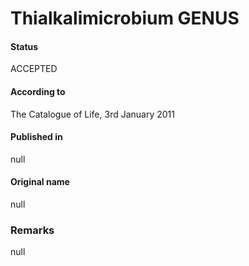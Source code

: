 Thialkalimicrobium GENUS
=======

#### Status
ACCEPTED

#### According to
The Catalogue of Life, 3rd January 2011

#### Published in
null

#### Original name
null

### Remarks
null